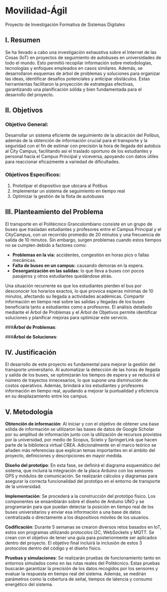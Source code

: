 # **Movilidad-Ágil**
Proyecto de Investigación Formativa de Sistemas Digitales



## I. **Resumen**

Se ha llevado a cabo una investigación exhaustiva sobre el Internet de las Cosas (IoT) en proyectos de seguimiento de autobuses en universidades de todo el mundo. Esto permitió recopilar información sobre metodologías, tecnologías y enfoques empleados en casos similares. Además, se desarrollaron esquemas de árbol de problemas y soluciones para organizar las ideas, identificar desafíos potenciales y anticipar obstáculos. Estas herramientas facilitaron la proyección de estrategias efectivas, garantizando una planificación sólida y bien fundamentada para el desarrollo del proyecto.



## II. **Objetivos**

### **Objetivo General:**
Desarrollar un sistema eficiente de seguimiento de la ubicación del Polibus, además de la obtención de información crucial para el transporte y la seguridad con el fin de estimar con precisión la hora de llegada del autobús al City Campus, facilitando así el traslado oportuno de los estudiantes y personal hacia el Campus Principal y viceversa, apoyando con datos útiles para reaccionar eficazmente a variedad de dificultades.

### **Objetivos Específicos:**
1.	Prototipar el dispositivo que ubicara al Polibus 
2.	Implementar un sistema de seguimiento en tiempo real 
3.	Optimizar la gestión de la flota de autobuses 



## III.	**Planteamiento del Problema**

El transporte en el Politécnico Grancolombiano consiste en un grupo de buses que trasladan estudiantes y profesores entre el Campus Principal y el CityCampus, con un recorrido promedio de 20 minutos y una frecuencia de salida de 10 minutos. Sin embargo, surgen problemas cuando estos tiempos no se cumplen debido a factores como:  

- **Problemas en la vía:** accidentes, congestión en horas pico o fallas mecánicas.  
- **Falta de buses en un campus:** causando demoras en la espera.  
- **Desorganización en las salidas:** lo que lleva a buses con pocos pasajeros y otros estudiantes quedándose atrás.  

Una situación recurrente es que los estudiantes pierden el bus por desconocer los horarios exactos, lo que provoca esperas mínimas de 10 minutos, afectando su llegada a actividades académicas. Compartir información en tiempo real sobre las salidas y llegadas de los buses beneficiaría tanto a estudiantes como a profesores. El análisis detallado mediante el Árbol de Problemas y el Árbol de Objetivos permite identificar soluciones y planificar mejoras para optimizar este servicio.

###**Árbol de Problemas**:
![]()

###**Árbol de Soluciones**:



## IV.	**Justificación**

El desarrollo de este proyecto es fundamental para mejorar la gestión del transporte universitario. Al automatizar la detección de las horas de llegada y salida de los buses, se optimizarán los tiempos de espera y se reducirá el número de trayectos innecesarios, lo que supone una disminución de costos operativos. Además, brindará a los estudiantes y profesores información en tiempo real, ayudando a mejorar la puntualidad y eficiencia en su desplazamiento entre los campus.



## V.	**Metodología**

**Obtención de información**: Al iniciar y con el objetivo de obtener una base sólida de información se utilizaron las bases de datos de Google Scholar por su amplitud de información junto con la utilización de recursos provistos por la universidad, por medio de Scopus, Scielo y SpringerLink que hacen parte de la biblioteca virtual CREA. Adicionalmente en el marco teórico se añaden más referencias que explican temas importantes en el ámbito del proyecto, definiciones y descripciones en mayor medida.

**Diseño del prototipo**: En esta fase, se definirá el diagrama esquemático del sistema, que incluirá la integración de la placa Arduino con los sensores GPS y módulos de comunicación. Se realizarán cálculos y diagramas para asegurar la correcta funcionalidad del prototipo en el entorno de transporte de la universidad. 

**Implementación**: Se procederá a la construcción del prototipo físico. Los componentes se ensamblarán sobre el diseño de Arduino UNO y se programarán para que puedan detectar la posición en tiempo real de los buses universitarios y enviar esa información a una base de datos centralizada o directamente a los dispositivos móviles de los usuarios.

**Codificación**: Durante 5 semanas se crearon diversos retos basados en IoT, estos son programas utilizando protocolos I2C, WebSockets y MQTT. Se crean con el objetivo de tener una guía para posteriormente ser aplicados dentro del proyecto. El objetivo final incluirá la inclusión de estos 3 protocolos dentro del código y el diseño físico.

**Pruebas y simulaciones**: Se realizarán pruebas de funcionamiento tanto en entornos simulados como en las rutas reales del Politécnico. Estas pruebas buscarán garantizar la precisión de los datos recogidos por los sensores y evaluar la respuesta en tiempo real del sistema. Además, se medirán parámetros como la cobertura de señal, tiempos de latencia y consumo energético del sistema. 
